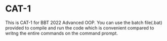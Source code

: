 # CAT-1
 This is CAT-1 for BBT 2022 Advanced OOP. You can use the batch file(.bat) provided to compile and run the code which is convenient compared to writng the entire commands on the command prompt.  

